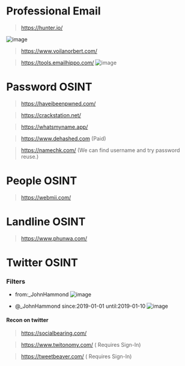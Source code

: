 # Professional Email
> https://hunter.io/

![image](https://user-images.githubusercontent.com/60841283/134482838-f8dd2863-8586-4cb5-a1a7-5341f72a34a5.png)

> https://www.voilanorbert.com/

> https://tools.emailhippo.com/
![image](https://user-images.githubusercontent.com/60841283/134484373-aff0e8bd-a19e-40b9-8d7a-8bb13dc7e52f.png)

# Password OSINT

> https://haveibeenpwned.com/

> https://crackstation.net/

> https://whatsmyname.app/

> https://www.dehashed.com (Paid)

> https://namechk.com/ (We can find username and try password reuse.)

# People OSINT
> https://webmii.com/

# Landline OSINT
> https://www.phunwa.com/

# Twitter OSINT

### Filters

* from:_JohnHammond
![image](https://user-images.githubusercontent.com/60841283/135509601-6beb62a6-c538-4043-9401-fa953bcc7472.png)

* @_JohnHammond since:2019-01-01 until:2019-01-10
![image](https://user-images.githubusercontent.com/60841283/135509929-45231fa4-4cce-4fd7-9079-16348f6db2aa.png)

#### Recon on twitter
> https://socialbearing.com/

> https://www.twitonomy.com/ ( Requires Sign-In)

> https://tweetbeaver.com/ ( Requires Sign-In)

